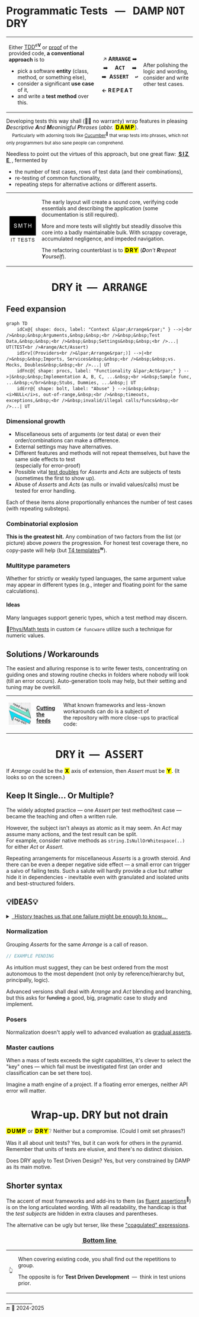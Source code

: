 # Programmatic Tests &nbsp; &mdash; &nbsp; DAMP <samp>NOT</samp> DRY

<table><tr><td><p>Either <a href="../../asDrive">TDD<sup>e<b>V</b></sup></a> or <a href="../../asQA">proof</a> of the provided code, <b>a conventional approach</b> is to</p>
    <ul>
        <li>pick a software <b>entity</b> (class, method, or something else),</li>
        <li>consider a significant <b>use case</b> of it,</li>
        <li>and write a <b>test method</b> over this.</li>
    </ul>
</td><td><p align="center">
↗️&nbsp;<b>A<samp>RRANGE</samp></b>&nbsp;➡️ <br />➡️&nbsp;&nbsp;&nbsp;&nbsp;&nbsp;<b>A<samp>CT</samp></b>&nbsp;&nbsp;&nbsp;&nbsp;&nbsp;➡️ <br />➡️&nbsp;&nbsp;<b>A<samp>SSERT&nbsp;&nbsp;↩️</samp></b></p>
<p><b>&larr;&nbsp;R&thinsp;E&thinsp;P&thinsp;E&thinsp;A&thinsp;T</b></p></td><td><p>After polishing the logic and wording,<br />consider and write other test cases.</p>
</td></tr></table>

Developing tests this way shall (☝🏼 no warranty) wrap features in pleasing _<b>D</b>escriptive <b>A</b>nd <b>M</b>eaninigful <b>P</b>hrases_ (_abbr._ <mark>&thinsp;<b>D&thinsp;A&thinsp;M&thinsp;P</b>&thinsp;</mark>).\
&nbsp;&nbsp;&nbsp;&nbsp;<sub>Particularly with adorning tools like [Cucumber](https://cucumber.io/docs/guides/10-minute-tutorial/?lang=java#write-a-scenario)<sup>🔗</sup> that wrap tests into phrases, which not only programmers but also sane people can comprehend.</sub>

Needless to point out the virtues of this approach, but one great flaw: <ins>&thinsp;<b>S&thinsp;I&thinsp;Z&thinsp;E</b>&nbsp;</ins>&thinsp;, fermented by

* the number of test cases, rows of test data (and their combinations),
* re-testing of common functionality,
* repeating steps for alternative actions or different asserts.</p>

<table><tr><td><picture><img alt="&nbsp;Black box of test (not of application)" src="../../../../_rsc/_img/memes/ItTestsSmth.jpg" /></picture>
</td><td>
<p>The early layout will create a sound core, verifying code essentials and describing the application (some documentation is still required).</p>
<p>More and more tests will slightly but steadily dissolve this core into a badly maintainable bulk. With scrappy coverage, accumulated negligence, and impeded navigation.</p>
    <p>The refactoring counterblast is to <mark>&thinsp;<b>D&thinsp;R&thinsp;Y</b>&thinsp;</mark> (<i><b>D</b>on't <b>R</b>repeat <b>Y</b>ourself</i>).</p>
</td></tr></table>

<h1 align="center">DRY it &nbsp;&mdash;&nbsp; A<samp>RRANGE</samp></h1>

## Feed expansion

```mermaid
graph TD
    idCx@{ shape: docs, label: "Context &lpar;Arrange&rpar;" } -->|<br />&nbsp;&nbsp;Arguments,&nbsp;&nbsp;<br />&nbsp;&nbsp;Test Data,&nbsp;&nbsp;<br />&nbsp;&nbsp;Settings&nbsp;&nbsp;<br />...| UT(TEST<br />Arange/Act/Assert)
    idSrv[(Providers<br />&lpar;Arrange&rpar;)] -->|<br />&nbsp;&nbsp;Imports, Services&nbsp;&nbsp;<br />&nbsp;&nbsp;vs. Mocks, Doubles&nbsp;&nbsp;<br />...| UT
    idFnc@{ shape: procs, label: "Functionality &lpar;Act&rpar;" } -->|&nbsp;&nbsp;Implementation A, B, C, ...&nbsp;<br >&nbsp;Sample func, ...&nbsp;</br>&nbsp;Stubs, Dummies, ...&nbsp;| UT
    idErr@{ shape: bolt, label: "Abuse" } -->|&nbsp;&nbsp;<i>NULL</i>s, out-of-range,&nbsp;<br />&nbsp;timeouts, exceptions,&nbsp;<br />&nbsp;invalid/illegal calls/funcs&nbsp;<br />...| UT

```

### Dimensional growth

* Miscellaneous sets of arguments (or test data) or even their order/combinations can make a difference.
* External settings may have alternatives.
* Different features and methods will not repeat themselves, but have the same side effects to test\
(especially for error-proof)
* Possible vital <ins>test doubles</ins> for _Asserts_ and _Acts_ are subjects of tests (sometimes the first to show up).
* Abuse of _Asserts_ and _Acts_ (as nulls or invalid values/calls) must be tested for error handling.

Each of these items alone proportionally enhances the number of test cases (with repeating substeps).

### Combinatorial explosion

**This is the greatest hit.** Any combination of two factors from the list (or picture) above _powers_ the progression. 
For honest test coverage there, no copy-paste will help (but [T4 templates](https://en.wikipedia.org/wiki/Text_Template_Transformation_Toolkit)<sup><b>w</b></sup>).

### Multitype parameters

Whether for strictly or weakly typed languages, the same argument value may appear in different types (e.g., integer and floating point for the same calculations).

#### Ideas

Many languages support generic types, which a test method may discern.

🧪[Phys/Math tests](https://github.com/Kyriosity/use-dev/tree/main/src/TuttiFrutti/FuncStore.Convers.Tests/PhysMath) in custom <code></b>C#</b> funcware</code> utilize such a technique for numeric values.

## Solutions&thinsp;/&thinsp;Workarounds

The easiest and alluring response is to write fewer tests, concentrating on guiding ones and stowing routine checks in folders where nobody will look (till an error occurs). 
Auto-generation tools may help, but their setting and tuning may be overkill.

<table><tr></tr><tr>
<td><picture><img alt="&nbsp;READ-WRITE meets USE-DEV" width="100px" src="../../../../_rsc/_img/_nav/read-write_use-dev.jpg" /></picture></td><td>
    <a href="https://github.com/Kyriosity/use-dev/blob/main/README%2B/tests/README%2B/prog_tests-cut_feeds.md"><b>Cutting<br />the feeds</b></a>
</td>
<td>

What known frameworks and less-known workarounds can do is a subject of\
the repository with more close-ups to practical code:
    
</td></tr></table>

<h1 align="center">D<samp>RY</samp> it &nbsp;&mdash;&nbsp; A<samp>SSERT</samp></h1>

If *Arrange* could be the **<mark>&thinsp;X&thinsp;</mark>** axis of extension, then *Assert* must be **<mark>&thinsp;Y&thinsp;</mark>**. (It looks so on the screen.)

## Keep It Single... Or Multiple?

The widely adopted practice &mdash; one *Assert* per test method/test case &mdash; became the teaching and often a written rule.

However, the subject isn't always as atomic as it may seem. An _Act_ may assume many actions, and the test result can be split.\
For example, consider native methods as `string.IsNullOrWhitespace(..)` for either *Act* or *Assert*.

Repeating arrangements for miscellaneous _Asserts_ is a growth steroid. 
And there can be even a deeper negative side effect &mdash; a small error can trigger a salvo of failing tests. 
Such a salute will hardly provide a clue but rather hide it in dependencies - inevitable even with granulated and isolated units and best-structured folders.

## 💡I<samp>DEAS</samp>💡

<details><summary><ins>&nbsp; History teaches us that one failure might be enough to know...&nbsp;</ins></summary>
    
> &nbsp;\
> As in the anecdote  about **Napoleon** enraged by the silence of cannons on a flank.\
A summoned general was eager to recount seven reasons, he knew, but was shortly interrupted with\
<samp>«Already one is more than enough for me».</samp>
>
> The same Albert Einstein replied to "One Hundred Authors Against Einstein", 1931:\
> <samp>"If I were wrong, it would only take one."</samp>\
> &nbsp;

</details>

### Normalization

Grouping _Asserts_ for the same _Arrange_ is a call of reason. 

```csharp
// EXAMPLE PENDING
```

As intuition must suggest, they can be best ordered from the most autonomous to the most dependent (not only by reference/hierarchy but, principally, logic).

Advanced versions shall deal with _Arrange_ and _Act_ blending and branching, but this asks for <s>funding</s> a good, big, pragmatic case to study and implement.

### Posers

Normalization doesn't apply well to advanced evaluation as [gradual asserts](https://github.com/Kyriosity/use-dev/blob/main/README+/tests/README+/unit_test-gradual_assert.md).

### Master cautions

When a mass of tests exceeds the sight capabilities, it's clever to select the "key" ones &mdash; which fail must be investigated first (an order and classification can be set there too).

Imagine a math engine of a project. If a floating error emerges, neither API error will matter.

<h1 align="center">Wrap-up. D<samp>RY</samp> but not drain</h1>

<mark>&thinsp;<b>D&thinsp;U&thinsp;M&thinsp;P</b>&thinsp;</mark> or <mark>&thinsp;<b>D&thinsp;R&thinsp;Y</b>&thinsp;</mark>❔ Neither but a compromise. (Could I omit set phrases?) 

Was it all about unit tests? Yes, but it can work for others in the pyramid. Remember that units of tests are elusive, and there's no distinct division.

Does DRY apply to Test Driven Design? Yes, but very constrained by DAMP as its main motive.

## Shorter syntax

The accent of most frameworks and add-ins to them (as [fluent assertions](https://fluentassertions.com)<sup>🔗</sup>) is on the long articulated wording. 
With all readability, the handicap is that the _test subjects_ are hidden in extra clauses and parentheses.

The alternative can be ugly but terser, like these ["coagulated" expressions](https://github.com/Kyriosity/use-dev/blob/main/src/TuttiFrutti/FeatTest/README.md#assert-by-assign).

<h3 align="center"><ins>&thinsp;Bottom line&thinsp;</ins></h3>

<table align="center"><tr></tr><tr><td>👆</td><td>
    
When covering existing code, you shall find out the repetitions to group.

The opposite is for **Test Driven Development** &nbsp;&mdash;&nbsp; think in test unions prior.

</td></tr></table>

\___________\
🔚 🌙 2024-2025
